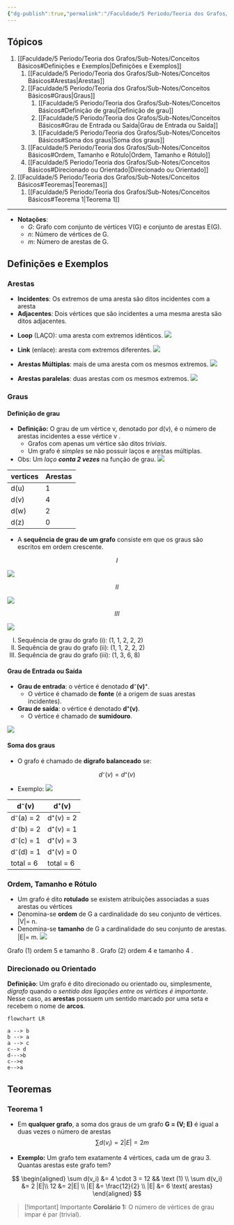 ```yaml
---
{"dg-publish":true,"permalink":"/Faculdade/5 Periodo/Teoria dos Grafos/Sub-Notes/Conceitos Básicos/","tags":["grafos"],"created":"2024-12-26T10:28:39.617-03:00"}
---
```


## Tópicos
1. [[Faculdade/5 Periodo/Teoria dos Grafos/Sub-Notes/Conceitos Básicos#Definições e Exemplos\|Definições e Exemplos]]
	1. [[Faculdade/5 Periodo/Teoria dos Grafos/Sub-Notes/Conceitos Básicos#Arestas\|Arestas]]
	2. [[Faculdade/5 Periodo/Teoria dos Grafos/Sub-Notes/Conceitos Básicos#Graus\|Graus]]
		1. [[Faculdade/5 Periodo/Teoria dos Grafos/Sub-Notes/Conceitos Básicos#Definição de grau\|Definição de grau]]
		2. [[Faculdade/5 Periodo/Teoria dos Grafos/Sub-Notes/Conceitos Básicos#Grau de Entrada ou Saída\|Grau de Entrada ou Saída]]
		3. [[Faculdade/5 Periodo/Teoria dos Grafos/Sub-Notes/Conceitos Básicos#Soma dos graus\|Soma dos graus]]
	3. [[Faculdade/5 Periodo/Teoria dos Grafos/Sub-Notes/Conceitos Básicos#Ordem, Tamanho e Rótulo\|Ordem, Tamanho e Rótulo]]
	4. [[Faculdade/5 Periodo/Teoria dos Grafos/Sub-Notes/Conceitos Básicos#Direcionado ou Orientado\|Direcionado ou Orientado]]
2. [[Faculdade/5 Periodo/Teoria dos Grafos/Sub-Notes/Conceitos Básicos#Teoremas\|Teoremas]]
	1. [[Faculdade/5 Periodo/Teoria dos Grafos/Sub-Notes/Conceitos Básicos#Teorema 1\|Teorema 1]]
---
- **Notações**:
	- *G*: Grafo com conjunto de vértices V(G) e conjunto de arestas E(G).
	- *n*: Número de vértices de G.
	- *m*: Número de arestas de G.

## Definições e Exemplos
### Arestas
- **Incidentes**: Os extremos de uma aresta são ditos incidentes com a aresta
- **Adjacentes**: Dois vértices que são incidentes a uma mesma aresta são ditos adjacentes.
<style> .container {font-family: sans-serif; text-align: center;} .button-wrapper button {z-index: 1;height: 40px; width: 100px; margin: 10px;padding: 5px;} .excalidraw .App-menu_top .buttonList { display: flex;} .excalidraw-wrapper { height: 800px; margin: 50px; position: relative;} :root[dir="ltr"] .excalidraw .layer-ui__wrapper .zen-mode-transition.App-menu_bottom--transition-left {transform: none;} </style><script src="https://cdn.jsdelivr.net/npm/react@17/umd/react.production.min.js"></script><script src="https://cdn.jsdelivr.net/npm/react-dom@17/umd/react-dom.production.min.js"></script><script type="text/javascript" src="https://cdn.jsdelivr.net/npm/@excalidraw/excalidraw@0/dist/excalidraw.production.min.js"></script><div id="Drawing_2024-03-17_1752.11.excalidraw.md1"></div><script>(function(){const InitialData={"type":"excalidraw","version":2,"source":"https://github.com/zsviczian/obsidian-excalidraw-plugin/releases/tag/2.2.7","elements":[{"type":"ellipse","version":327,"versionNonce":1008999281,"index":"a0","isDeleted":false,"id":"m__w-3O2se0RxAF6xNKwY","fillStyle":"solid","strokeWidth":2,"strokeStyle":"solid","roughness":1,"opacity":100,"angle":0,"x":-256.3398459328888,"y":-209.55612529896217,"strokeColor":"#1e1e1e","backgroundColor":"transparent","width":21.455796767742868,"height":18.186031696330048,"seed":1934291802,"groupIds":["yT83nXoXPczJuJ79fJIJ9","AJ86x_kcttxh-PQo0oyQ-","K8IfWTH6Uyxbgnnjf_qfw","luMVKdjQXm3fAU-IusPFa"],"frameId":null,"roundness":{"type":2},"boundElements":[],"updated":1720403338303,"link":null,"locked":false},{"type":"text","version":327,"versionNonce":2111320290,"index":"a1","isDeleted":false,"id":"wPFhmt8e","fillStyle":"solid","strokeWidth":2,"strokeStyle":"solid","roughness":1,"opacity":100,"angle":0,"x":-252.0240003139031,"y":-194.30186387976903,"strokeColor":"#1e1e1e","backgroundColor":"transparent","width":11.3599853515625,"height":25,"seed":704523354,"groupIds":["yT83nXoXPczJuJ79fJIJ9","AJ86x_kcttxh-PQo0oyQ-","K8IfWTH6Uyxbgnnjf_qfw","luMVKdjQXm3fAU-IusPFa"],"frameId":null,"roundness":null,"boundElements":[],"updated":1720465111669,"link":null,"locked":false,"fontSize":20,"fontFamily":1,"text":"u","rawText":"u","textAlign":"left","verticalAlign":"top","containerId":null,"originalText":"u","autoResize":true,"lineHeight":1.25},{"type":"line","version":435,"versionNonce":1154581841,"index":"a2","isDeleted":false,"id":"WNfo4mPj7oBzBueDPxkis","fillStyle":"solid","strokeWidth":2,"strokeStyle":"solid","roughness":1,"opacity":100,"angle":0,"x":-234.2890922958844,"y":-199.92512739767741,"strokeColor":"#1e1e1e","backgroundColor":"transparent","width":65.96520665238668,"height":1.081396830366998,"seed":1300629062,"groupIds":["yT83nXoXPczJuJ79fJIJ9","AJ86x_kcttxh-PQo0oyQ-","K8IfWTH6Uyxbgnnjf_qfw","luMVKdjQXm3fAU-IusPFa"],"frameId":null,"roundness":{"type":2},"boundElements":[],"updated":1720403338303,"link":null,"locked":false,"startBinding":null,"endBinding":null,"lastCommittedPoint":null,"startArrowhead":null,"endArrowhead":null,"points":[[0,0],[65.96520665238668,-1.081396830366998]]},{"type":"ellipse","version":336,"versionNonce":1324414015,"index":"a3","isDeleted":false,"id":"UodOMKIPxDMYplg-L6V_Z","fillStyle":"solid","strokeWidth":2,"strokeStyle":"solid","roughness":1,"opacity":100,"angle":0,"x":-166.80993008098395,"y":-209.44141950490697,"strokeColor":"#1e1e1e","backgroundColor":"transparent","width":16.869790553725124,"height":15.355834991211324,"seed":665602374,"groupIds":["yT83nXoXPczJuJ79fJIJ9","AJ86x_kcttxh-PQo0oyQ-","K8IfWTH6Uyxbgnnjf_qfw","luMVKdjQXm3fAU-IusPFa"],"frameId":null,"roundness":{"type":2},"boundElements":[],"updated":1720403338303,"link":null,"locked":false},{"type":"text","version":342,"versionNonce":262751806,"index":"a4","isDeleted":false,"id":"z2Ve39ME","fillStyle":"solid","strokeWidth":2,"strokeStyle":"solid","roughness":1,"opacity":100,"angle":0,"x":-162.70062212558938,"y":-196.03209880835624,"strokeColor":"#1e1e1e","backgroundColor":"transparent","width":10.459991455078125,"height":25,"seed":2044071366,"groupIds":["yT83nXoXPczJuJ79fJIJ9","AJ86x_kcttxh-PQo0oyQ-","K8IfWTH6Uyxbgnnjf_qfw","luMVKdjQXm3fAU-IusPFa"],"frameId":null,"roundness":null,"boundElements":[],"updated":1720465111669,"link":null,"locked":false,"fontSize":20,"fontFamily":1,"text":"v","rawText":"v","textAlign":"left","verticalAlign":"top","containerId":null,"originalText":"v","autoResize":true,"lineHeight":1.25},{"type":"text","version":328,"versionNonce":254002338,"index":"a5","isDeleted":false,"id":"1gb5sA8i","fillStyle":"solid","strokeWidth":2,"strokeStyle":"solid","roughness":1,"opacity":100,"angle":0,"x":-208.76812709922334,"y":-233.01587040690748,"strokeColor":"#1e1e1e","backgroundColor":"transparent","width":10.939987182617188,"height":25,"seed":337262534,"groupIds":["yT83nXoXPczJuJ79fJIJ9","AJ86x_kcttxh-PQo0oyQ-","K8IfWTH6Uyxbgnnjf_qfw","luMVKdjQXm3fAU-IusPFa"],"frameId":null,"roundness":null,"boundElements":[],"updated":1720465111669,"link":null,"locked":false,"fontSize":20,"fontFamily":1,"text":"e","rawText":"e","textAlign":"left","verticalAlign":"top","containerId":null,"originalText":"e","autoResize":true,"lineHeight":1.25},{"type":"text","version":318,"versionNonce":962711166,"index":"a6","isDeleted":false,"id":"XakQxQmC","fillStyle":"solid","strokeWidth":2,"strokeStyle":"solid","roughness":1,"opacity":100,"angle":0,"x":-247.0149927300738,"y":-273.5338671433383,"strokeColor":"#2f9e44","backgroundColor":"transparent","width":99.41990661621094,"height":25,"seed":1173685126,"groupIds":["AJ86x_kcttxh-PQo0oyQ-","K8IfWTH6Uyxbgnnjf_qfw","luMVKdjQXm3fAU-IusPFa"],"frameId":null,"roundness":null,"boundElements":[],"updated":1720465111669,"link":null,"locked":false,"fontSize":20,"fontFamily":1,"text":"Incidentes","rawText":"Incidentes","textAlign":"left","verticalAlign":"top","containerId":null,"originalText":"Incidentes","autoResize":true,"lineHeight":1.25},{"type":"text","version":377,"versionNonce":1632034914,"index":"a7","isDeleted":false,"id":"wqqgdaki","fillStyle":"solid","strokeWidth":2,"strokeStyle":"solid","roughness":1,"opacity":100,"angle":0,"x":-300.84246602337583,"y":-147.29286551155366,"strokeColor":"#1e1e1e","backgroundColor":"transparent","width":222.459716796875,"height":25,"seed":1009448646,"groupIds":["K8IfWTH6Uyxbgnnjf_qfw","luMVKdjQXm3fAU-IusPFa"],"frameId":null,"roundness":null,"boundElements":[],"updated":1720465111669,"link":null,"locked":false,"fontSize":20,"fontFamily":1,"text":" e   são incidentes a ","rawText":" e   são incidentes a ","textAlign":"left","verticalAlign":"top","containerId":null,"originalText":" e   são incidentes a ","autoResize":true,"lineHeight":1.25},{"type":"text","version":487,"versionNonce":1667190462,"index":"a8","isDeleted":false,"id":"ejGHugwA","fillStyle":"solid","strokeWidth":2,"strokeStyle":"solid","roughness":1,"opacity":100,"angle":0,"x":-311.84246602337583,"y":-147.29286551155366,"strokeColor":"#2f9e44","backgroundColor":"transparent","width":242.7596435546875,"height":25,"seed":1377714074,"groupIds":["K8IfWTH6Uyxbgnnjf_qfw","luMVKdjQXm3fAU-IusPFa"],"frameId":null,"roundness":null,"boundElements":[],"updated":1720465111669,"link":null,"locked":false,"fontSize":20,"fontFamily":1,"text":"u   v                  e","rawText":"u   v                  e","textAlign":"left","verticalAlign":"top","containerId":null,"originalText":"u   v                  e","autoResize":true,"lineHeight":1.25},{"type":"text","version":331,"versionNonce":1082402,"index":"a9","isDeleted":false,"id":"z08tEvt2","fillStyle":"solid","strokeWidth":2,"strokeStyle":"solid","roughness":1,"opacity":100,"angle":0,"x":-254.83764424603208,"y":-88.78836632744594,"strokeColor":"#2f9e44","backgroundColor":"transparent","width":117.81988525390625,"height":25,"seed":1480202338,"groupIds":["v4VAWzy8oUKfev4y5uCaa","luMVKdjQXm3fAU-IusPFa"],"frameId":null,"roundness":null,"boundElements":[],"updated":1720465111669,"link":null,"locked":false,"fontSize":20,"fontFamily":1,"text":"Adjacentes ","rawText":"Adjacentes ","textAlign":"left","verticalAlign":"top","containerId":null,"originalText":"Adjacentes ","autoResize":true,"lineHeight":1.25},{"type":"ellipse","version":473,"versionNonce":93312209,"index":"aA","isDeleted":false,"id":"oLidlY6Vd1eVHndOxSSCj","fillStyle":"solid","strokeWidth":2,"strokeStyle":"solid","roughness":1,"opacity":100,"angle":0,"x":-240.83764424603208,"y":-14.788366327445942,"strokeColor":"#1e1e1e","backgroundColor":"transparent","width":18.5,"height":17,"seed":348109922,"groupIds":["hVJpEgGu7rjWCICz7HNzW","v4VAWzy8oUKfev4y5uCaa","luMVKdjQXm3fAU-IusPFa"],"frameId":null,"roundness":{"type":2},"boundElements":[],"updated":1720403338303,"link":null,"locked":false},{"type":"ellipse","version":600,"versionNonce":1000430783,"index":"aB","isDeleted":false,"id":"f1X5FWvk5hrRMXp7TT3yG","fillStyle":"solid","strokeWidth":2,"strokeStyle":"solid","roughness":1,"opacity":100,"angle":0,"x":-165.58764424603208,"y":1.7116336725540577,"strokeColor":"#1e1e1e","backgroundColor":"transparent","width":18.5,"height":17,"seed":862545790,"groupIds":["hVJpEgGu7rjWCICz7HNzW","v4VAWzy8oUKfev4y5uCaa","luMVKdjQXm3fAU-IusPFa"],"frameId":null,"roundness":{"type":2},"boundElements":[],"updated":1720403338303,"link":null,"locked":false},{"type":"ellipse","version":574,"versionNonce":1329533617,"index":"aC","isDeleted":false,"id":"EZID2798LPl6lebk8UFgq","fillStyle":"solid","strokeWidth":2,"strokeStyle":"solid","roughness":1,"opacity":100,"angle":0,"x":-170.08764424603208,"y":-47.78836632744594,"strokeColor":"#1e1e1e","backgroundColor":"transparent","width":18.5,"height":17,"seed":1768518178,"groupIds":["hVJpEgGu7rjWCICz7HNzW","v4VAWzy8oUKfev4y5uCaa","luMVKdjQXm3fAU-IusPFa"],"frameId":null,"roundness":{"type":2},"boundElements":[],"updated":1720403338303,"link":null,"locked":false},{"type":"line","version":364,"versionNonce":368405727,"index":"aD","isDeleted":false,"id":"PNMX0VbipxCgLGH4BKhZO","fillStyle":"solid","strokeWidth":2,"strokeStyle":"solid","roughness":1,"opacity":100,"angle":0,"x":-226.33764424603208,"y":-13.288366327445942,"strokeColor":"#1e1e1e","backgroundColor":"transparent","width":57.5,"height":24.5,"seed":1239108222,"groupIds":["hVJpEgGu7rjWCICz7HNzW","v4VAWzy8oUKfev4y5uCaa","luMVKdjQXm3fAU-IusPFa"],"frameId":null,"roundness":{"type":2},"boundElements":[],"updated":1720403338303,"link":null,"locked":false,"startBinding":null,"endBinding":null,"lastCommittedPoint":null,"startArrowhead":null,"endArrowhead":null,"points":[[0,0],[57.5,-24.5]]},{"type":"line","version":476,"versionNonce":758929,"index":"aE","isDeleted":false,"id":"m-2mjWmd0QFCYpKtEPvxk","fillStyle":"solid","strokeWidth":2,"strokeStyle":"solid","roughness":1,"opacity":100,"angle":0,"x":-220.8643547531148,"y":-1.997231550940299,"strokeColor":"#1e1e1e","backgroundColor":"transparent","width":54.5,"height":12,"seed":744607074,"groupIds":["hVJpEgGu7rjWCICz7HNzW","v4VAWzy8oUKfev4y5uCaa","luMVKdjQXm3fAU-IusPFa"],"frameId":null,"roundness":{"type":2},"boundElements":[],"updated":1720403338303,"link":null,"locked":false,"startBinding":null,"endBinding":null,"lastCommittedPoint":null,"startArrowhead":null,"endArrowhead":null,"points":[[0,0],[54.5,12]]},{"type":"text","version":351,"versionNonce":709019390,"index":"aF","isDeleted":false,"id":"KCsn2p8b","fillStyle":"solid","strokeWidth":2,"strokeStyle":"solid","roughness":1,"opacity":100,"angle":0,"x":-204.83764424603208,"y":-56.78836632744594,"strokeColor":"#1e1e1e","backgroundColor":"transparent","width":16.179977416992188,"height":25,"seed":524773630,"groupIds":["hVJpEgGu7rjWCICz7HNzW","v4VAWzy8oUKfev4y5uCaa","luMVKdjQXm3fAU-IusPFa"],"frameId":null,"roundness":null,"boundElements":[],"updated":1720465111669,"link":null,"locked":false,"fontSize":20,"fontFamily":1,"text":"e´","rawText":"e´","textAlign":"left","verticalAlign":"top","containerId":null,"originalText":"e´","autoResize":true,"lineHeight":1.25},{"type":"text","version":304,"versionNonce":628076514,"index":"aG","isDeleted":false,"id":"9AKS8btf","fillStyle":"solid","strokeWidth":2,"strokeStyle":"solid","roughness":1,"opacity":100,"angle":0,"x":-200.33764424603208,"y":4.211633672554058,"strokeColor":"#1e1e1e","backgroundColor":"transparent","width":10.939987182617188,"height":25,"seed":147591102,"groupIds":["hVJpEgGu7rjWCICz7HNzW","v4VAWzy8oUKfev4y5uCaa","luMVKdjQXm3fAU-IusPFa"],"frameId":null,"roundness":null,"boundElements":[],"updated":1720465111669,"link":null,"locked":false,"fontSize":20,"fontFamily":1,"text":"e","rawText":"e","textAlign":"left","verticalAlign":"top","containerId":null,"originalText":"e","autoResize":true,"lineHeight":1.25},{"type":"text","version":372,"versionNonce":1854748478,"index":"aH","isDeleted":false,"id":"HxK9kOVq","fillStyle":"solid","strokeWidth":2,"strokeStyle":"solid","roughness":1,"opacity":100,"angle":0,"x":-258.3376442460321,"y":-10.788366327445942,"strokeColor":"#1e1e1e","backgroundColor":"transparent","width":11.3599853515625,"height":25,"seed":428905186,"groupIds":["hVJpEgGu7rjWCICz7HNzW","v4VAWzy8oUKfev4y5uCaa","luMVKdjQXm3fAU-IusPFa"],"frameId":null,"roundness":null,"boundElements":[],"updated":1720465111669,"link":null,"locked":false,"fontSize":20,"fontFamily":1,"text":"u","rawText":"u","textAlign":"left","verticalAlign":"top","containerId":null,"originalText":"u","autoResize":true,"lineHeight":1.25},{"type":"text","version":479,"versionNonce":1970496418,"index":"aI","isDeleted":false,"id":"eaLXljUF","fillStyle":"solid","strokeWidth":2,"strokeStyle":"solid","roughness":1,"opacity":100,"angle":0,"x":-302.3376442460321,"y":43.71163367255406,"strokeColor":"#1e1e1e","backgroundColor":"transparent","width":214.25973510742188,"height":25,"seed":1983866622,"groupIds":["v4VAWzy8oUKfev4y5uCaa","luMVKdjQXm3fAU-IusPFa"],"frameId":null,"roundness":null,"boundElements":[],"updated":1720465111669,"link":null,"locked":false,"fontSize":20,"fontFamily":1,"text":"  e   são adjacentes","rawText":"  e   são adjacentes","textAlign":"left","verticalAlign":"top","containerId":null,"originalText":"  e   são adjacentes","autoResize":true,"lineHeight":1.25},{"type":"text","version":394,"versionNonce":1486856062,"index":"aJ","isDeleted":false,"id":"hd9ojiZj","fillStyle":"solid","strokeWidth":2,"strokeStyle":"solid","roughness":1,"opacity":100,"angle":0,"x":-301.8376442460321,"y":44.21163367255406,"strokeColor":"#2f9e44","backgroundColor":"transparent","width":57.11991882324219,"height":25,"seed":1582856674,"groupIds":["v4VAWzy8oUKfev4y5uCaa","luMVKdjQXm3fAU-IusPFa"],"frameId":null,"roundness":null,"boundElements":[],"updated":1720465111669,"link":null,"locked":false,"fontSize":20,"fontFamily":1,"text":"e   e´","rawText":"e   e´","textAlign":"left","verticalAlign":"top","containerId":null,"originalText":"e   e´","autoResize":true,"lineHeight":1.25},{"type":"text","version":417,"versionNonce":977968994,"index":"aK","isDeleted":false,"id":"lGDBrsO1","fillStyle":"solid","strokeWidth":2,"strokeStyle":"solid","roughness":1,"opacity":100,"angle":0,"x":-298.21746602337583,"y":-122.28836632744594,"strokeColor":"#2f9e44","backgroundColor":"transparent","width":211.81968688964844,"height":25,"seed":614997666,"groupIds":["jULvgpI_jw0I4GRtIO2Nb","luMVKdjQXm3fAU-IusPFa"],"frameId":null,"roundness":null,"boundElements":[],"updated":1720465111669,"link":null,"locked":false,"fontSize":20,"fontFamily":1,"text":"u   v                ","rawText":"u   v                ","textAlign":"left","verticalAlign":"top","containerId":null,"originalText":"u   v                ","autoResize":true,"lineHeight":1.25},{"type":"text","version":533,"versionNonce":1555759038,"index":"aL","isDeleted":false,"id":"G7BTDzJF","fillStyle":"solid","strokeWidth":2,"strokeStyle":"solid","roughness":1,"opacity":100,"angle":0,"x":-289.5675026444696,"y":-123.28836632744594,"strokeColor":"#1e1e1e","backgroundColor":"transparent","width":214.25973510742188,"height":25,"seed":1045650494,"groupIds":["giOkxg_aoKh7L4yrSlfC3","luMVKdjQXm3fAU-IusPFa"],"frameId":null,"roundness":null,"boundElements":[],"updated":1720465111669,"link":null,"locked":false,"fontSize":20,"fontFamily":1,"text":" e   são adjacentes ","rawText":" e   são adjacentes ","textAlign":"left","verticalAlign":"top","containerId":null,"originalText":" e   são adjacentes ","autoResize":true,"lineHeight":1.25}],"appState":{"theme":"dark","viewBackgroundColor":"#ffffff","currentItemStrokeColor":"#2f9e44","currentItemBackgroundColor":"transparent","currentItemFillStyle":"solid","currentItemStrokeWidth":2,"currentItemStrokeStyle":"solid","currentItemRoughness":1,"currentItemOpacity":100,"currentItemFontFamily":1,"currentItemFontSize":20,"currentItemTextAlign":"left","currentItemStartArrowhead":null,"currentItemEndArrowhead":"arrow","scrollX":476.64767232220396,"scrollY":320.60470499222805,"zoom":{"value":2},"currentItemRoundness":"round","gridSize":null,"gridColor":{"Bold":"#C9C9C9FF","Regular":"#EDEDEDFF"},"currentStrokeOptions":null,"previousGridSize":null,"frameRendering":{"enabled":true,"clip":true,"name":true,"outline":true},"objectsSnapModeEnabled":false},"files":{}};InitialData.scrollToContent=true;App=()=>{const e=React.useRef(null),t=React.useRef(null),[n,i]=React.useState({width:void 0,height:void 0});return React.useEffect(()=>{i({width:t.current.getBoundingClientRect().width,height:t.current.getBoundingClientRect().height});const e=()=>{i({width:t.current.getBoundingClientRect().width,height:t.current.getBoundingClientRect().height})};return window.addEventListener("resize",e),()=>window.removeEventListener("resize",e)},[t]),React.createElement(React.Fragment,null,React.createElement("div",{className:"excalidraw-wrapper",ref:t},React.createElement(ExcalidrawLib.Excalidraw,{ref:e,width:n.width,height:n.height,initialData:InitialData,viewModeEnabled:!0,zenModeEnabled:!0,gridModeEnabled:!1})))},excalidrawWrapper=document.getElementById("Drawing_2024-03-17_1752.11.excalidraw.md1");ReactDOM.render(React.createElement(App),excalidrawWrapper);})();</script>

- **Loop** (LAÇO): uma aresta com extremos idênticos.
![](https://i.imgur.com/XMeXXkM.png)
- **Link** (enlace): aresta com extremos diferentes.
![](https://i.imgur.com/HnYrJJx.png)
- **Arestas Múltiplas**: mais de uma aresta com os mesmos extremos. 
![](https://i.imgur.com/8wKVP0F.png)

- **Arestas paralelas**: duas arestas com os mesmos extremos.
![](https://i.imgur.com/8t3gPix.png)

### Graus

#### Definição de grau
- **Definição:** O grau de um vértice v, denotado por d(v), é o número de arestas incidentes a esse vértice v .
	- Grafos com apenas um vértice são ditos *triviais*.
	- Um grafo é *simples* se não possuir laços e arestas múltiplas. 
- Obs: Um *laço* ***conta 2 vezes*** na função de grau.
![](https://i.imgur.com/PS0X9wE.png)

| vertices | Arestas |
| -------- | ------- |
| d(u)     | 1       |
| d(v)     | 4       |
| d(w)     | 2       |
| d(z)     | 0        |


- A **sequência de grau de um grafo** consiste em que os graus são escritos em ordem crescente.

$$
I
$$

![](https://i.imgur.com/sICkvTY.png)

$$
II
$$

![](https://i.imgur.com/l6Ic04A.png)

$$
III
$$

![](https://i.imgur.com/Useg3BA.png)

<ol type="A" style="list-style-type:upper-roman;">
<li>Sequência de grau do grafo (i):  (1, 1, 2, 2, 2)</li>
<li>Sequência de grau do grafo (ii): (1, 1, 2, 2, 2)</li>
<li>Sequência de grau do grafo (iii):  (1, 3, 6, 8)</li>
</ol>


#### Grau de Entrada ou Saída
- **Grau de entrada**: o vértice é denotado **d⁻(v)⁺**.
	- O vértice é chamado de **fonte** (é a origem de suas arestas incidentes).
- **Grau de saída**: o vértice é denotado **d⁺(v)**.
	- O vértice é chamado de **sumidouro**.
	
![](https://i.imgur.com/2iP2jWq.png)

#### Soma dos graus
- O grafo é chamado de **dígrafo balanceado** se:

$$
d⁻(v) = d⁺(v)
$$

- Exemplo:
![](https://i.imgur.com/JUvcAS8.png)

| d⁻(v)     | d⁺(v)     |
| --------- | --------- |
| d⁻(a) = 2 | d⁺(v) = 2 |
| d⁻(b) = 2 | d⁺(v) = 1 |
| d⁻(c) = 1 | d⁺(v) = 3 |
| d⁻(d) = 1 | d⁺(v) = 0 |
| total = 6 | total = 6 | 


### Ordem, Tamanho e Rótulo
- Um grafo é dito **rotulado** se existem atribuições associadas a suas arestas ou vértices
- Denomina-se **ordem** de G a cardinalidade do seu conjunto de vértices. |V|= n.
- Denomina-se **tamanho** de G a cardinalidade do seu conjunto de arestas. |E|= m.
![](https://i.imgur.com/0Hdmh4R.png)

Grafo (1) ordem  5       e tamanho     8   . 
Grafo (2) ordem    4     e tamanho     4    .

### Direcionado ou Orientado
**Definição**: Um grafo é dito direcionado ou orientado ou, simplesmente,  *dígrafo* quando o *sentido das ligações entre os vértices é importante*. Nesse caso, as **arestas** possuem um sentido marcado por uma seta e recebem o nome de **arcos**.

```mermaid
flowchart LR

a --> b
b --> a
a --> c
c--> d
d--->b
c-->e
e-->a

```

## Teoremas
### Teorema 1
- Em **qualquer grafo**, a soma dos graus de um grafo **G = (V; E)** é igual a duas vezes o número de arestas
$$ \sum d(v_i) = 2 |E| = 2m$$

- **Exemplo:** Um grafo tem exatamente 4 vértices,  cada um de grau 3. Quantas arestas este grafo tem?

$$
\begin{aligned}
 \sum d(v_i) &= 4 \cdot 3 = 12  && \text (1)  \\
    \sum d(v_i) &= 2 |E|\\
    12     &= 2|E|        \\
    |E|     &= \frac{12}{2} \\
    |E| &= 6 \text{ arestas}
\end{aligned}
$$

> [!important] Importante
> **Corolário 1:** O número de vértices de grau impar é par (trivial). 
